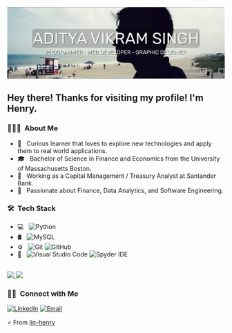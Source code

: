 <img src="https://raw.githubusercontent.com/AVS1508/AVS1508/master/assets/Aditya%20Vikram%20Singh%20Banner.png">

<h2> Hey there! Thanks for visiting my profile! I'm Henry.</h2>

<h3> 👨🏻‍💻 &nbsp;About Me </h3>

- 🤔 &nbsp; Curious learner that loves to explore new technologies and apply them to real world applications.
- 🎓 &nbsp; Bachelor of Science in Finance and Economics from the University of Massachusetts Boston.
- 💼 &nbsp; Working as a Capital Management / Treasury Analyst at Santander Bank.
- 🌱 &nbsp; Passionate about Finance, Data Analytics, and Software Engineering.

<h3> 🛠 &nbsp;Tech Stack</h3>

- 💻 &nbsp;
  ![Python](https://img.shields.io/badge/-Python-333333?style=flat&logo=python)
- 🛢 &nbsp;
  ![MySQL](https://img.shields.io/badge/-MySQL-333333?style=flat&logo=mysql)
- ⚙️ &nbsp;
  ![Git](https://img.shields.io/badge/-Git-333333?style=flat&logo=git)
  ![GitHub](https://img.shields.io/badge/-GitHub-333333?style=flat&logo=github)
- 🔧 &nbsp;
  ![Visual Studio Code](https://img.shields.io/badge/-Visual%20Studio%20Code-333333?style=flat&logo=visual-studio-code&logoColor=007ACC)
  ![Spyder IDE](https://img.shields.io/badge/-Spyder%20IDE-333333?style=flat&logo=spyder-ide&logoColor=007ACC)

<br/>

<a href="https://github.com/AVS1508">
  <img height="180em" src="https://github-readme-stats.vercel.app/api?username=lin-henry&theme=buefy&show_icons=true" />
  <img height="180em" src="https://github-readme-stats.vercel.app/api/top-langs/?username=lin-henry&theme=buefy&layout=compact" />
</a>

<br/>

<h3> 🤝🏻 &nbsp;Connect with Me </h3>

<p align="left">
<a href="https://www.linkedin.com/in/henry--lin/"><img alt="LinkedIn" src="https://img.shields.io/badge/LinkedIn-henry--lin-blue?style=flat-square&logo=linkedin"></a>
<a href="mailto:linhenry001@gmail.com"><img alt="Email" src="https://img.shields.io/badge/Email-linhenry001@gmail.com-blue?style=flat-square&logo=gmail"></a>
</p>

⭐️ From [lin-henry](https://github.com/lin-henry)

